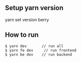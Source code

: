 ## Setup yarn version

yarn set version berry

## How to run

```
$ yarn dev       // run all
$ yarn fe dev     // run frontend
$ yarn be dev    // run backend
```
